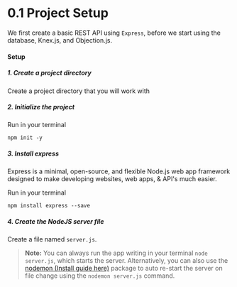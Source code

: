 # 0.1 Project Setup
We first create a basic REST API using `Express`, before we start using the database, Knex.js, and Objection.js.

#### Setup
##### 1. Create a project directory
Create a project directory that you will work with

##### 2. Initialize the project
Run in your terminal
```shell
npm init -y
```

##### 3. Install express
Express is a minimal, open-source, and flexible Node.js web app framework designed to make developing websites, web apps, & API's much easier.

Run in your terminal
```shell
npm install express --save
```

##### 4. Create the NodeJS server file
Create a file named `server.js`.

> **Note:**
> You can always run the app writing in your terminal `node server.js`, which starts the server.
> Alternatively, you can also use the [nodemon (Install guide here)](https://www.npmjs.com/package/nodemon) package to auto re-start the server on file change using the `nodemon server.js` command.